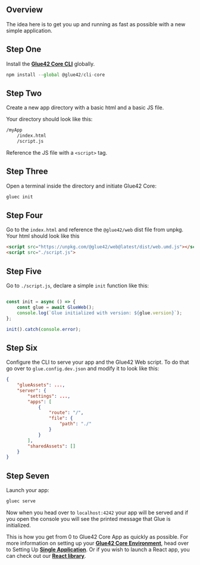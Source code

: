 ## Overview

The idea here is to get you up and running as fast as possible with a new simple application.

## Step One

Install the [**Glue42 Core CLI**](../../what-is-glue42-core/core-concepts/cli/index.html) globally.

```javascript
npm install --global @glue42/cli-core
```

## Step Two

Create a new app directory with a basic html and a basic JS file.

Your directory should look like this:

```cmd
/myApp
    /index.html
    /script.js
```

Reference the JS file with a `<script>` tag.

## Step Three

Open a terminal inside the directory and initiate Glue42 Core:

```javascript
gluec init
```

## Step Four

Go to the `index.html` and reference the `@glue42/web` dist file from unpkg. Your html should look like this

```html
<script src="https://unpkg.com/@glue42/web@latest/dist/web.umd.js"></script>
<script src="./script.js">
```

## Step Five

Go to `./script.js`, declare a simple `init` function like this:

```javascript

const init = async () => {
    const glue = await GlueWeb();
    console.log(`Glue initialized with version: ${glue.version}`);
};

init().catch(console.error);

```

## Step Six

Configure the CLI to serve your app and the Glue42 Web script. To do that go over to `glue.config.dev.json` and modify it to look like this:

```json
{
    "glueAssets": ...,
    "server": {
        "settings": ...,
        "apps": [
            {
                "route": "/",
                "file": {
                    "path": "./"
                }
            }
        ],
        "sharedAssets": []
    }
}
```

## Step Seven

Launch your app:

```javascript
gluec serve
```

Now when you head over to `localhost:4242` your app will be served and if you open the console you will see the printed message that Glue is initialized.

This is how you get from 0 to Glue42 Core App as quickly as possible. For more information on setting up your [**Glue42 Core Environment**](../../what-is-glue42-core/core-concepts/environment/index.html), head over to Setting Up [**Single Application**](../setting-environment/single-application/index.html). Or if you wish to launch a React app, you can check out our [**React library**](../setting-application/react/index.html).
